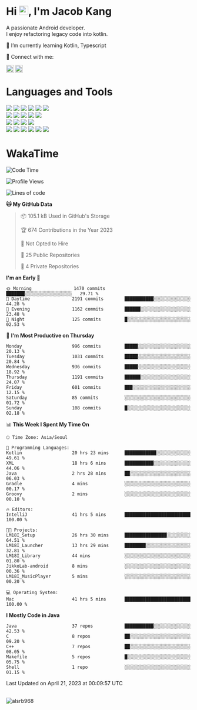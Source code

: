 # Hi <img src="https://media.giphy.com/media/hvRJCLFzcasrR4ia7z/giphy.gif" width="25px">, I'm Jacob Kang
A passionate Android developer.
</br>
I enjoy refactoring legacy code into kotlin.

🌱 I’m currently learning Kotlin, Typescript

🤝 Connect with me:

<a href="https://www.linkedin.com/in/minkyu-kang-b7477b1b2/"><img align="left" src="https://raw.githubusercontent.com/yushi1007/yushi1007/main/images/linkedin.svg" alt="Minkyu Kang | LinkedIn" width="21px"/></a>
<a href="https://www.instagram.com/_jacob_kang/"><img align="left" src="https://raw.githubusercontent.com/yushi1007/yushi1007/main/images/instagram.svg" alt="Jacob Kang | Instagram" width="21px"/></a>

</br>

# Languages and Tools

<div align="left">
<img src="https://img.shields.io/badge/java-007396?logo=java&logoColor=white"/>
<img src="https://img.shields.io/badge/kotlin-7F52FF?logo=kotlin&logoColor=white"/>
<img src="https://img.shields.io/badge/python-3776AB?logo=python&logoColor=white"/>
<img src="https://img.shields.io/badge/bash shell-4EAA25?logo=gnubash&logoColor=white"/>
<img src="https://img.shields.io/badge/c-A8B9CC?logo=c&logoColor=white"/>
<img src="https://img.shields.io/badge/c++-00599C?logo=c%2b%2b&logoColor=white"/>
</div>
<div align="left">
<img src="https://img.shields.io/badge/git-F05032?logo=git&logoColor=white"/>
<img src="https://img.shields.io/badge/github-181717?logo=github&logoColor=white"/>
<img src="https://img.shields.io/badge/mysql-4479A1?logo=mysql&logoColor=white"/>
<img src="https://img.shields.io/badge/sqlite-003B57?logo=sqlite&logoColor=white"/>
<img src="https://img.shields.io/badge/amazon AWS-232F3E?logo=amazonaws&logoColor=white"/>
</div>
<div align="left">
<img src="https://img.shields.io/badge/android-3DDC84?logo=android&logoColor=white"/>
<img src="https://img.shields.io/badge/linux-FCC624?logo=linux&logoColor=white"/>
<img src="https://img.shields.io/badge/flask-000000?logo=flask&logoColor=white"/>
<img src="https://img.shields.io/badge/arduino-00979D?logo=arduino&logoColor=white"/>
</div>
<div align="left">
<img src="https://img.shields.io/badge/slack-4A154B?logo=slack&logoColor=white"/>
<img src="https://img.shields.io/badge/notion-000000?logo=notion&logoColor=white"/>
<img src="https://img.shields.io/badge/jira-0052CC?logo=jira&logoColor=white"/>
<img src="https://img.shields.io/badge/postman-FF6C37?logo=postman&logoColor=white"/>
<img src="https://img.shields.io/badge/intellij-000000?logo=intellijidea&logoColor=white"/>
<img src="https://img.shields.io/badge/pycharm-000000?logo=pycharm&logoColor=white"/>
</div>

# WakaTime

<!--START_SECTION:waka-->
![Code Time](http://img.shields.io/badge/Code%20Time-2%2C365%20hrs%2019%20mins-blue)

![Profile Views](http://img.shields.io/badge/Profile%20Views-0-blue)

![Lines of code](https://img.shields.io/badge/From%20Hello%20World%20I%27ve%20Written-2.2%20million%20lines%20of%20code-blue)

**🐱 My GitHub Data** 

> 📦 105.1 kB Used in GitHub's Storage 
 > 
> 🏆 674 Contributions in the Year 2023
 > 
> 🚫 Not Opted to Hire
 > 
> 📜 25 Public Repositories 
 > 
> 🔑 4 Private Repositories 
 > 
**I'm an Early 🐤** 

```text
🌞 Morning                1470 commits        ███████░░░░░░░░░░░░░░░░░░   29.71 % 
🌆 Daytime                2191 commits        ███████████░░░░░░░░░░░░░░   44.28 % 
🌃 Evening                1162 commits        ██████░░░░░░░░░░░░░░░░░░░   23.48 % 
🌙 Night                  125 commits         █░░░░░░░░░░░░░░░░░░░░░░░░   02.53 % 
```
📅 **I'm Most Productive on Thursday** 

```text
Monday                   996 commits         █████░░░░░░░░░░░░░░░░░░░░   20.13 % 
Tuesday                  1031 commits        █████░░░░░░░░░░░░░░░░░░░░   20.84 % 
Wednesday                936 commits         █████░░░░░░░░░░░░░░░░░░░░   18.92 % 
Thursday                 1191 commits        ██████░░░░░░░░░░░░░░░░░░░   24.07 % 
Friday                   601 commits         ███░░░░░░░░░░░░░░░░░░░░░░   12.15 % 
Saturday                 85 commits          ░░░░░░░░░░░░░░░░░░░░░░░░░   01.72 % 
Sunday                   108 commits         █░░░░░░░░░░░░░░░░░░░░░░░░   02.18 % 
```


📊 **This Week I Spent My Time On** 

```text
🕑︎ Time Zone: Asia/Seoul

💬 Programming Languages: 
Kotlin                   20 hrs 23 mins      ████████████░░░░░░░░░░░░░   49.61 % 
XML                      18 hrs 6 mins       ███████████░░░░░░░░░░░░░░   44.06 % 
Java                     2 hrs 28 mins       ██░░░░░░░░░░░░░░░░░░░░░░░   06.03 % 
Gradle                   4 mins              ░░░░░░░░░░░░░░░░░░░░░░░░░   00.17 % 
Groovy                   2 mins              ░░░░░░░░░░░░░░░░░░░░░░░░░   00.10 % 

🔥 Editors: 
IntelliJ                 41 hrs 5 mins       █████████████████████████   100.00 % 

🐱‍💻 Projects: 
LM18I_Setup              26 hrs 30 mins      ████████████████░░░░░░░░░   64.51 % 
LM18I_Launcher           13 hrs 29 mins      ████████░░░░░░░░░░░░░░░░░   32.81 % 
LM18I_Library            44 mins             ░░░░░░░░░░░░░░░░░░░░░░░░░   01.80 % 
JikkoLab-android         8 mins              ░░░░░░░░░░░░░░░░░░░░░░░░░   00.36 % 
LM18I_MusicPlayer        5 mins              ░░░░░░░░░░░░░░░░░░░░░░░░░   00.20 % 

💻 Operating System: 
Mac                      41 hrs 5 mins       █████████████████████████   100.00 % 
```

**I Mostly Code in Java** 

```text
Java                     37 repos            ███████████░░░░░░░░░░░░░░   42.53 % 
C                        8 repos             ██░░░░░░░░░░░░░░░░░░░░░░░   09.20 % 
C++                      7 repos             ██░░░░░░░░░░░░░░░░░░░░░░░   08.05 % 
Makefile                 5 repos             █░░░░░░░░░░░░░░░░░░░░░░░░   05.75 % 
Shell                    1 repo              ░░░░░░░░░░░░░░░░░░░░░░░░░   01.15 % 
```




 Last Updated on April 21, 2023 at 00:09:57 UTC
<!--END_SECTION:waka-->

</br>

<div align="left">
<img align="left" src="https://github-readme-stats.vercel.app/api/top-langs?username=alsrb968&show_icons=true&locale=en&layout=compact&theme=dark" alt="alsrb968" />
</div>
